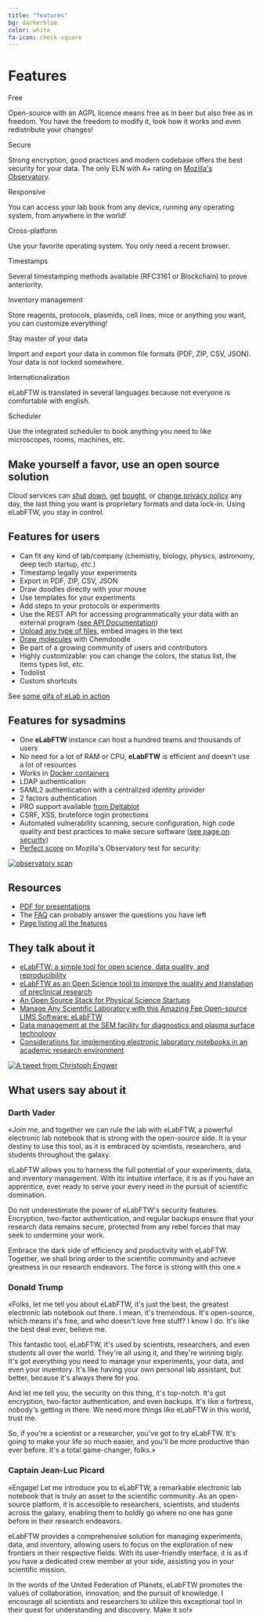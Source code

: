 ```yaml
---
title: "features"
bg: darkerblue
color: white
fa-icon: check-square
---
```


# Features

<div class='row display-flex'>

<div class='col-xs-12 col-sm-4 col-md-4 col-lg-4'>
<div class='feature-icon'><i class='fas fa-check-circle fa-2x'></i></div>
<div class='feature-title'>Free</div>
<p class='feature-body'>Open-source with an AGPL licence means free as in beer but also free as in freedom. You have the freedom to modify it, look how it works and even redistribute your changes!</p>
</div>

<div class='col-xs-12 col-sm-4 col-md-4 col-lg-4'>
<div class='feature-icon'><i class='fas fa-lock fa-2x'></i></div>
<div class='feature-title'>Secure</div>
<p class='feature-body'>Strong encryption, good practices and modern codebase offers the best security for your data. The only ELN with A+ rating on <a href='https://observatory.mozilla.org/analyze/demo.elabftw.net'>Mozilla's Observatory</a>.</p>
</div>

<div class='col-xs-12 col-sm-4 col-md-4 col-lg-4'>
<div class='feature-icon'><i class='fas fa-mobile-alt fa-2x'></i> <i class='fas fa-tablet-alt fa-2x'></i> <i class='fas fa-tv fa-2x'></i>
</div>
<div class='feature-title'>Responsive</div>
<p class='feature-body'>You can access your lab book from any device, running any operating system, from anywhere in the world!</p>
</div>

<div class='col-xs-12 col-sm-4 col-md-4 col-lg-4'>
<div class='feature-icon'><i class='fab fa-windows fa-2x'></i> <i class='fab fa-apple fa-2x'></i> <i class='fab fa-linux fa-2x'></i></div>
<div class='feature-title'>Cross-platform</div>
<p class='feature-body'>Use your favorite operating system. You only need a recent browser.</p>
</div>

<div class='col-xs-12 col-sm-4 col-md-4 col-lg-4'>
<div class='feature-icon'><i class='fas fa-clock fa-2x'></i></div>
<div class='feature-title'>Timestamps</div>
<p class='feature-body'>Several timestamping methods available (RFC3161 or Blockchain) to prove anteriority.</p>
</div>

<div class='col-xs-12 col-sm-4 col-md-4 col-lg-4'>
<div class='feature-icon'><i class='fas fa-database fa-2x'></i></div>
<div class='feature-title'>Inventory management</div>
<p class='feature-body'>Store reagents, protocols, plasmids, cell lines, mice or anything you want, you can customize everything!</p>
</div>

<div class='col-xs-12 col-sm-4 col-md-4 col-lg-4'>
<div class='feature-icon'><i class='fas fa-cloud-download-alt fa-2x'></i></div>
<div class='feature-title'>Stay master of your data</div>
<p class='feature-body'>Import and export your data in common file formats (PDF, ZIP, CSV, JSON). Your data is not locked somewhere.</p>
</div>

<div class='col-xs-12 col-sm-4 col-md-4 col-lg-4'>
<div class='feature-icon'><i class='fas fa-globe fa-2x'></i></div>
<div class='feature-title'>Internationalization</div>
<p class='feature-body'>eLabFTW is translated in several languages because not everyone is comfortable with english.</p>
</div>

<div class='col-xs-12 col-sm-4 col-md-4 col-lg-4'>
<div class='feature-icon'><i class='fas fa-calendar-alt fa-2x'></i></div>
<div class='feature-title'>Scheduler</div>
<p class='feature-body'>Use the integrated scheduler to book anything you need to like microscopes, rooms, machines, etc.</p>
</div>

</div>

## Make yourself a favor, use an open source solution

Cloud services can <a href='https://techcrunch.com/2013/07/31/evernote-competitor-catch-com-shuts-down-its-note-taking-apps-company-heading-in-different-direction/' target='_blank' rel='noopener'>shut</a> <a href='https://www.theverge.com/2014/5/22/5741602/one-time-evernote-pinterest-rival-springpad-to-close-its-doors' target='_blank' rel='noopener'>down</a>, <a href='https://gadgets.ndtv.com/apps/news/microsoft-to-do-new-features-wunderlist-shuts-down-2224833' target='_blank' rel='noopener'>get</a> <a href='https://www.theverge.com/2012/3/12/2865638/twitter-acquires-posterous-blogging-platform' target='_blank' rel='noopener'>bought</a>, or <a href='https://techcrunch.com/2016/12/14/evernotes-new-privacy-policy-allows-employees-to-read-your-notes/' target='_blank' rel='noopener'>change privacy policy</a> any day, the last thing you want is proprietary formats and data lock-in. Using eLabFTW, you stay in control.

## Features for users

- Can fit any kind of lab/company (chemistry, biology, physics, astronomy, deep tech startup, *etc.*)
- Timestamp legally your experiments
- Export in PDF, ZIP, CSV, JSON
- Draw doodles directly with your mouse
- Use templates for your experiments
- Add steps to your protocols or experiments
- Use the REST API for accessing programmatically your data with an external program ([see API Documentation](https://doc.elabftw.net/api.html))
- <a href='https://gfycat.com/brokenopulentinchworm'>Upload any type of files</a>, embed images in the text
- <a href='http://i.imgur.com/xoTad69.gif'>Draw molecules</a> with Chemdoodle
- Be part of a growing community of users and contributors
- Highly customizable: you can change the colors, the status list, the items types list, *etc.*
- Todolist
- Custom shortcuts

See [some gifs of eLab in action](http://imgur.com/gallery/V67U1)


## Features for sysadmins

- One **eLabFTW** instance can host a hundred teams and thousands of users
- No need for a lot of RAM or CPU, **eLabFTW** is efficient and doesn't use a lot of resources
- Works in <a href='https://doc.elabftw.net/docker-doc.html'>Docker containers</a>
- LDAP authentication
- SAML2 authentication with a centralized identity provider
- 2 factors authentication
- PRO support available [from Deltablot](https://www.deltablot.com/elabftw/)
- CSRF, XSS, bruteforce login protections
- Automated vulnerability scanning, secure configuration, high code quality and best practices to make secure software ([see page on security](https://github.com/elabftw/elabftw/blob/master/SECURITY.md))
- [Perfect score](https://observatory.mozilla.org/analyze/demo.elabftw.net) on Mozilla's Observatory test for security:

[![observatory scan](img/observatory.png)](https://observatory.mozilla.org/analyze/demo.elabftw.net)


## Resources

- [PDF for presentations](https://github.com/elabftw/elabpdf/raw/master/elabftw-presentation.pdf)
- The [FAQ](https://doc.elabftw.net/faq.html) can probably answer the questions you have left
- [Page listing all the features](https://doc.elabftw.net/features.html)

## They talk about it

- [eLabFTW: a simple tool for open science, data quality, and reproducibility](https://blog.f1000.com/2021/11/02/elabftw-electronic-labatory-notebook)
- [eLabFTW as an Open Science tool to improve the quality and translation of preclinical research](https://f1000research.com/articles/10-292)
- [An Open Source Stack for Physical Science Startups](https://medium.com/phd-to-ceo/an-open-source-stack-for-physical-science-startups-c83266852efc)
- [Manage Any Scientific Laboratory with this Amazing Fee Open-source LIMS Software: eLabFTW](https://medevel.com/elabftw-manage-any-laboratory-with-this-amazing-open-source-software/)
- [Data management at the SEM facility for diagnostics and plasma surface technology](https://doi.org/10.13140/RG.2.2.20971.05921)
- [Considerations for implementing electronic laboratory notebooks in an academic research environment](https://www.nature.com/articles/s41596-021-00645-8)

[![A tweet from Christoph Engwer](img/tweet-engwer.png)](https://twitter.com/EngwerChristoph/status/1143918176356450305)

## What users say about it

### Darth Vader

«Join me, and together we can rule the lab with eLabFTW, a powerful electronic lab notebook that is strong with the open-source side. It is your destiny to use this tool, as it is embraced by scientists, researchers, and students throughout the galaxy.

eLabFTW allows you to harness the full potential of your experiments, data, and inventory management. With its intuitive interface, it is as if you have an apprentice, ever ready to serve your every need in the pursuit of scientific domination.

Do not underestimate the power of eLabFTW's security features. Encryption, two-factor authentication, and regular backups ensure that your research data remains secure, protected from any rebel forces that may seek to undermine your work.

Embrace the dark side of efficiency and productivity with eLabFTW. Together, we shall bring order to the scientific community and achieve greatness in our research endeavors. The force is strong with this one.»

### Donald Trump

«Folks, let me tell you about eLabFTW, it's just the best, the greatest electronic lab notebook out there. I mean, it's tremendous. It's open-source, which means it's free, and who doesn't love free stuff? I know I do. It's like the best deal ever, believe me.

This fantastic tool, eLabFTW, it's used by scientists, researchers, and even students all over the world. They're all using it, and they're winning bigly. It's got everything you need to manage your experiments, your data, and even your inventory. It's like having your own personal lab assistant, but better, because it's always there for you.

And let me tell you, the security on this thing, it's top-notch. It's got encryption, two-factor authentication, and even backups. It's like a fortress, nobody's getting in there. We need more things like eLabFTW in this world, trust me.

So, if you're a scientist or a researcher, you've got to try eLabFTW. It's going to make your life so much easier, and you'll be more productive than ever before. It's a total game-changer, folks.»

### Captain Jean-Luc Picard

«Engage! Let me introduce you to eLabFTW, a remarkable electronic lab notebook that is truly an asset to the scientific community. As an open-source platform, it is accessible to researchers, scientists, and students across the galaxy, enabling them to boldly go where no one has gone before in their research endeavors.

eLabFTW provides a comprehensive solution for managing experiments, data, and inventory, allowing users to focus on the exploration of new frontiers in their respective fields. With its user-friendly interface, it is as if you have a dedicated crew member at your side, assisting you in your scientific mission.

In the words of the United Federation of Planets, eLabFTW promotes the values of collaboration, innovation, and the pursuit of knowledge. I encourage all scientists and researchers to utilize this exceptional tool in their quest for understanding and discovery. Make it so!»
